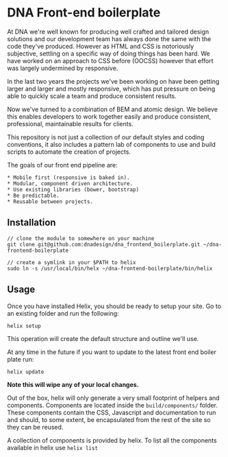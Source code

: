# DNA Front-end boilerplate

At DNA we're well known for producing well crafted and tailored design solutions 
and our development team has always done the same with the code they've 
produced. However as HTML and CSS is notoriously subjective, settling on a 
specific way of doing things has been hard. We have worked on an approach to 
CSS before (OOCSS) however that effort was largely undermined by responsive. 

In the last two years the projects we've been working on have been getting 
larger and larger and mostly responsive, which has put pressure on being able to 
quickly scale a team and produce consistent results. 

Now we've turned to a combination of BEM and atomic design. We believe this
enables developers to work together easily and produce consistent, professional, 
maintainable results for clients.

This repository is not just a collection of our default styles and coding 
conventions, it also includes a pattern lab of components to use and build 
scripts to automate the creation of projects.

The goals of our front end pipeline are:

	* Mobile first (responsive is baked in).
	* Modular, component driven architecture.
	* Use existing libraries (bower, bootstrap)
	* Be predictable.
	* Reusable between projects.  

## Installation
	
	// clone the module to somewhere on your machine
	git clone git@github.com:dnadesign/dna_frontend_boilerplate.git ~/dna-frontend-boilerplate

	// create a symlink in your $PATH to helix
	sudo ln -s /usr/local/bin/helx ~/dna-frontend-boilerplate/bin/helix

## Usage

Once you have installed Helix, you should be ready to setup your site. Go to an
existing folder and run the following:

	helix setup

This operation will create the default structure and outline we'll use.

At any time in the future if you want to update to the latest front end boiler 
plate run:

	helix update

**Note this will wipe any of your local changes.**

Out of the box, helix will only generate a very small footprint of helpers and
components. Components are located inside the `build/components/` folder. These
components contain the CSS, Javascript and documentation to run and should, to
some extent, be encapsulated from the rest of the site so they can be reused.

A collection of components is provided by helix. To list all the components
available in helix use `helix list`